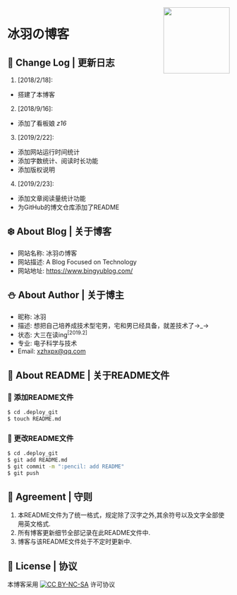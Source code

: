 <img align="right" height="150" src="https://ws1.sinaimg.cn/large/006DGX4tly1g0gou9f92gj30be07478z.jpg">

# 冰羽の博客

## :pencil: Change Log | 更新日志

1. [2018/2/18]:
  - 搭建了本博客

2. [2018/9/16]:
  - 添加了看板娘 *z16*

3. [2019/2/22]:
  - 添加网站运行时间统计
  - 添加字数统计、阅读时长功能
  - 添加版权说明

4. [2019/2/23]:
  - 添加文章阅读量统计功能
  - 为GitHub的博文仓库添加了README

## :snowflake: About Blog | 关于博客

- 网站名称: 冰羽の博客
- 网站描述: A Blog Focused on Technology
- 网站地址: <https://www.bingyublog.com/>

## :snowman: About Author | 关于博主

- 昵称: 冰羽
- 描述: 想把自己培养成技术型宅男，宅和男已经具备，就差技术了→\_→
- 状态: 大三在读ing<sup>[2019.2]</sup>
- 专业: 电子科学与技术
- Email: [xzhxpx@qq.com](mailto:xzhxpx@qq.com)

## :blue_book: About README | 关于README文件

### :tada: 添加README文件
``` bash
$ cd .deploy_git
$ touch README.md
```
### :gift: 更改README文件
``` bash
$ cd .deploy_git
$ git add README.md
$ git commit -m ":pencil: add README"
$ git push
```

## :lollipop: Agreement | 守则
1. 本README文件为了统一格式，规定除了汉字之外,其余符号以及文字全部使用英文格式.
2. 所有博客更新细节全部记录在此README文件中.
3. 博客与该README文件处于不定时更新中.

## :paperclip: License | 协议
本博客采用 [![CC BY-NC-SA](https://ws1.sinaimg.cn/large/006DGX4tly1g0gk74ljiij302800f3y9.jpg)](https://creativecommons.org/licenses/by-nc-sa/4.0/) 许可协议
